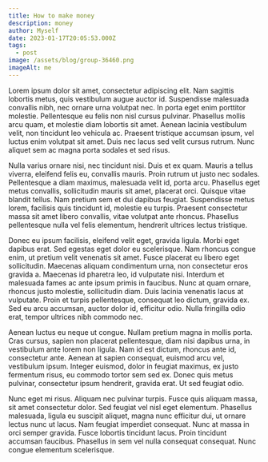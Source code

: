 ```yaml
---
title: How to make money
description: money
author: Myself
date: 2023-01-17T20:05:53.000Z
tags:
  - post
image: /assets/blog/group-36460.png
imageAlt: me
---
```

Lorem ipsum dolor sit amet, consectetur adipiscing elit. Nam sagittis lobortis metus, quis vestibulum augue auctor id. Suspendisse malesuada convallis nibh, nec ornare urna volutpat nec. In porta eget enim porttitor molestie. Pellentesque eu felis non nisl cursus pulvinar. Phasellus mollis arcu quam, et molestie diam lobortis sit amet. Aenean lacinia vestibulum velit, non tincidunt leo vehicula ac. Praesent tristique accumsan ipsum, vel luctus enim volutpat sit amet. Duis nec lacus sed velit cursus rutrum. Nunc aliquet sem ac magna porta sodales et sed risus.

Nulla varius ornare nisi, nec tincidunt nisi. Duis et ex quam. Mauris a tellus viverra, eleifend felis eu, convallis mauris. Proin rutrum ut justo nec sodales. Pellentesque a diam maximus, malesuada velit id, porta arcu. Phasellus eget metus convallis, sollicitudin mauris sit amet, placerat orci. Quisque vitae blandit tellus. Nam pretium sem et dui dapibus feugiat. Suspendisse metus lorem, facilisis quis tincidunt id, molestie eu turpis. Praesent consectetur massa sit amet libero convallis, vitae volutpat ante rhoncus. Phasellus pellentesque nulla vel felis elementum, hendrerit ultrices lectus tristique.

Donec eu ipsum facilisis, eleifend velit eget, gravida ligula. Morbi eget dapibus erat. Sed egestas eget dolor eu scelerisque. Nam rhoncus congue enim, ut pretium velit venenatis sit amet. Fusce placerat eu libero eget sollicitudin. Maecenas aliquam condimentum urna, non consectetur eros gravida a. Maecenas id pharetra leo, id vulputate nisi. Interdum et malesuada fames ac ante ipsum primis in faucibus. Nunc at quam ornare, rhoncus justo molestie, sollicitudin diam. Duis lacinia venenatis lacus at vulputate. Proin et turpis pellentesque, consequat leo dictum, gravida ex. Sed eu arcu accumsan, auctor dolor id, efficitur odio. Nulla fringilla odio erat, tempor ultrices nibh commodo nec.

Aenean luctus eu neque ut congue. Nullam pretium magna in mollis porta. Cras cursus, sapien non placerat pellentesque, diam nisi dapibus urna, in vestibulum ante lorem non ligula. Nam id est dictum, rhoncus ante id, consectetur ante. Aenean at sapien consequat, euismod arcu vel, vestibulum ipsum. Integer euismod, dolor in feugiat maximus, ex justo fermentum risus, eu commodo tortor sem sed ex. Donec quis metus pulvinar, consectetur ipsum hendrerit, gravida erat. Ut sed feugiat odio.

Nunc eget mi risus. Aliquam nec pulvinar turpis. Fusce quis aliquam massa, sit amet consectetur dolor. Sed feugiat vel nisl eget elementum. Phasellus malesuada, ligula eu suscipit aliquet, magna nunc efficitur dui, ut ornare lectus nunc ut lacus. Nam feugiat imperdiet consequat. Nunc at massa in orci semper gravida. Fusce lobortis tincidunt lacus. Proin tincidunt accumsan faucibus. Phasellus in sem vel nulla consequat consequat. Nunc congue elementum scelerisque.